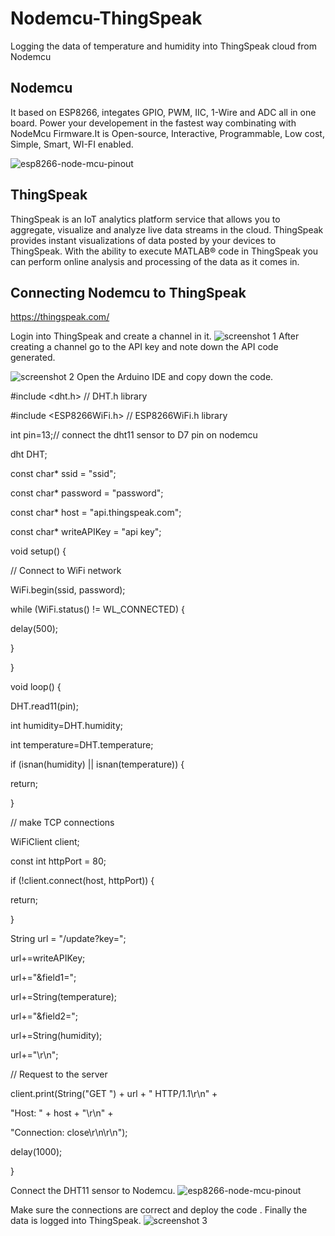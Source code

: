 # Nodemcu-ThingSpeak
Logging the data of temperature and humidity into ThingSpeak cloud from Nodemcu
## Nodemcu
It based on ESP8266, integates GPIO, PWM, IIC, 1-Wire and ADC all in one board. Power your developement in the fastest way combinating with NodeMcu Firmware.It is Open-source, Interactive, Programmable, Low cost, Simple, Smart, WI-FI enabled.


![esp8266-node-mcu-pinout](https://user-images.githubusercontent.com/25893079/27630293-aaf27dce-5c12-11e7-8082-447fa4b8f6d8.png)
## ThingSpeak
ThingSpeak is an IoT analytics platform service that allows you to aggregate, visualize and analyze live data streams in the cloud. ThingSpeak provides instant visualizations of data posted by your devices to ThingSpeak. With the ability to execute MATLAB® code in ThingSpeak you can perform online analysis and processing of the data as it comes in.
## Connecting Nodemcu to ThingSpeak
https://thingspeak.com/

Login into ThingSpeak and create a channel in it.
![screenshot 1](https://user-images.githubusercontent.com/25893079/27622964-d0a75af0-5bf7-11e7-89f2-af9f87bcad2c.png)
After creating a channel go to the API key and note down the API code generated.

![screenshot 2](https://user-images.githubusercontent.com/25893079/27622987-e7e661b6-5bf7-11e7-81c7-0fca7d1541d1.png)
Open the Arduino IDE and copy down the code.

#include <dht.h> //  DHT.h library

#include <ESP8266WiFi.h> // ESP8266WiFi.h library


int pin=13;// connect the dht11 sensor to D7 pin on nodemcu

dht DHT;

const char* ssid     = "ssid";

const char* password = "password";

const char* host = "api.thingspeak.com";

const char* writeAPIKey = "api key";



void setup()
{
 

//  Connect to WiFi network

  WiFi.begin(ssid, password);

while (WiFi.status() != WL_CONNECTED) {

delay(500);

}

}

void loop() {

DHT.read11(pin);

int humidity=DHT.humidity;

int temperature=DHT.temperature;

  if (isnan(humidity)   ||   isnan(temperature))
  {

return;

}

// make TCP connections

WiFiClient client;

const int httpPort = 80;

if (!client.connect(host, httpPort)) {

return;

}

  String url = "/update?key=";

url+=writeAPIKey;

url+="&field1=";

url+=String(temperature);

url+="&field2=";

url+=String(humidity);

url+="\r\n";
  
  // Request to the server

client.print(String("GET ") + url + " HTTP/1.1\r\n" +

"Host: " + host + "\r\n" + 

"Connection: close\r\n\r\n");

delay(1000);

}

Connect the DHT11 sensor to Nodemcu.
![esp8266-node-mcu-pinout](https://user-images.githubusercontent.com/25893079/27771395-4cd6561e-5f6b-11e7-8651-6937b97fdd0f.png)

Make sure the connections are correct and deploy the code .
Finally the data is logged into ThingSpeak.
![screenshot 3](https://user-images.githubusercontent.com/25893079/27622997-f24d475a-5bf7-11e7-8faf-f68be842cc75.png)

